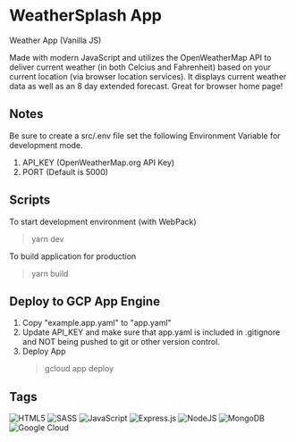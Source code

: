 # WeatherSplash App

Weather App (Vanilla JS)

Made with modern JavaScript and utilizes the OpenWeatherMap API to deliver current weather (in both Celcius and Fahrenheit) based on your current location (via browser location services). It displays current weather data as well as an 8 day extended forecast. Great for browser home page!

## Notes

Be sure to create a src/.env file set the following Environment Variable for development mode.

1. API_KEY (OpenWeatherMap.org API Key)
2. PORT (Default is 5000)

## Scripts

To start development environment (with WebPack)

> yarn dev

To build application for production

> yarn build

## Deploy to GCP App Engine

1. Copy "example.app.yaml" to "app.yaml"
2. Update API_KEY and make sure that app.yaml is included in .gitignore and NOT being pushed to git or other version control.
3. Deploy App
   > gcloud app deploy

## Tags

![HTML5](https://img.shields.io/badge/html5-%23E34F26.svg?style=for-the-badge&logo=html5&logoColor=white)
![SASS](https://img.shields.io/badge/SASS-hotpink.svg?style=for-the-badge&logo=SASS&logoColor=white)
![JavaScript](https://img.shields.io/badge/javascript-%23323330.svg?style=for-the-badge&logo=javascript&logoColor=%23F7DF1E)
![Express.js](https://img.shields.io/badge/express.js-%23404d59.svg?style=for-the-badge&logo=express&logoColor=%2361DAFB)
![NodeJS](https://img.shields.io/badge/node.js-6DA55F?style=for-the-badge&logo=node.js&logoColor=white)
![MongoDB](https://img.shields.io/badge/MongoDB-%234ea94b.svg?style=for-the-badge&logo=mongodb&logoColor=white)
![Google Cloud](https://img.shields.io/badge/GoogleCloud-%234285F4.svg?style=for-the-badge&logo=google-cloud&logoColor=white)

